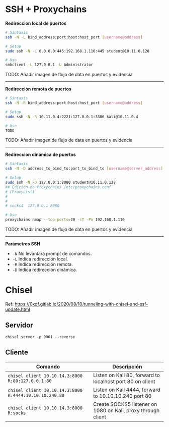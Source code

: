 # SSH + Proxychains

**Redirección local de puertos**

```bash
# Sintaxis
ssh -N -L bind_address:port:host:host_port [username@address]

# Setup
sudo ssh -N -L 0.0.0.0:445:192.168.1.110:445 student@10.11.0.128

# Uso
smbclient -L 127.0.0.1 -U Administrator
```

TODO: Añadir imagen de flujo de data en puertos y evidencia

* * *

**Redirección remota de puertos**

```bash
# Sintaxis
ssh -N -R bind_address:port:host:host_port [username@address]

# Setup
sudo ssh -N -R 10.11.0.4:2221:127.0.0.1:3306 kali@10.11.0.4

# Uso
TODO
```

TODO: Añadir imagen de flujo de data en puertos y evidencia

* * *

**Redirección dinámica de puertos**

```bash
# Sintaxis
ssh -N -D address_to_bind_to:port_to_bind_to [username@server_address]

# Setup
sudo ssh -N -D 127.0.0.1:8080 student@10.11.0.128
## Edición de Proxychains /etc/proxychains.conf
# [ProxyList]
#
#
# socks4  127.0.0.1 8080

# Uso
proxychains nmap --top-ports=20 -sT -Pn 192.168.1.110
```

TODO: Añadir imagen de flujo de data en puertos y evidencia

* * *

**Parámetros SSH**

- `-N` No levantará prompt de comandos.
- `-L` Indica redirección local.
- `-R` Indica redirección remota.
- `-D` Indica redirección dinámica.

# Chisel

Ref: https://0xdf.gitlab.io/2020/08/10/tunneling-with-chisel-and-ssf-update.html

## Servidor

`chisel server -p 9001 --reverse`

## Cliente

| Comando | Descripción |
|---|---|
| `chisel client 10.10.14.3:8000 R:80:127.0.0.1:80` | Listen on Kali 80, forward to localhost port 80 on client |
| `chisel client 10.10.14.3:8000 R:4444:10.10.10.240:80` | Listen on Kali 4444, forward to 10.10.10.240 port 80 |
| `chisel client 10.10.14.3:8000 R:socks` | Create SOCKS5 listener on 1080 on Kali, proxy through client |